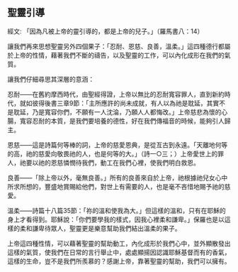 ## 聖靈引導 ##

經文: 「因為凡被上帝的靈引導的，都是上帝的兒子。」（羅馬書八：14）



讓我們再來思想聖靈另外四個果子：「忍耐、恩慈、良善，溫柔。」這四種德行都屬於上帝的性情，藉著我們不斷的禱告，以及聖靈的工作，可以內化成形在我們的氣質。

讓我們仔細尋思其深層的意涵：

忍耐——在舊約摩西時代，由聖經得證，上帝以無比的忍耐寬容罪人，直到新約時代，就如彼得後書三章9節：「主所應許的尚未成就，有人以為祂是耽延，其實不是耽延，乃是寬容你們，不願有一人沈淪，乃願人人都悔改。」上帝慈悲為懷的心腸，寬容忍耐的本質，是我們要培養的德性，好在我們傳福音的時候，能夠引人歸主。

恩慈——這是詩篇何等棒的詞，上帝的慈愛恩典，是從亙古到永遠。「天離地何等的高，祂的慈愛向敬畏祂的人，也是何等的大。」（詩一○三；）上帝愛世上的罪人，祂要以祂的恩慈憐憫待我們，動工在我們心裡，使我們明白救恩。

良善——「除上帝以外，毫無良善。」所有的良善來自於上帝，祂根據祂兒女心中所求所想的，豐盛地賞賜給他們，對世上有需要的人，也是毫不吝惜地賜予祂的慈愛。

溫柔——詩篇十八篇35節：「祢的溫和使我為大。」但這樣的溫和，只有在耶穌的身上才看得到。耶穌說：「你們要學我的樣式，因我心裡柔和謙卑。」保羅也是以這樣的柔和謙卑待眾人，聖靈更是樂意幫助我們結出溫柔的果子。

上帝這四種性情，可以藉著聖靈的幫助動工，內化成形於我們心中，並外顯散發出這樣的氣質，使我們在日常的言行舉止中，處處顯揚因認識耶穌基督而有的香氣，這樣的生命，豈不是我們所羨慕的？感謝上帝，靠著聖靈的幫助，我們可以擁有。